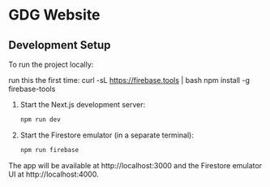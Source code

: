# GDG Website

## Development Setup

To run the project locally:

run this the first time: curl -sL https://firebase.tools | bash
npm install -g firebase-tools

1. Start the Next.js development server:

   ```bash
   npm run dev
   ```

2. Start the Firestore emulator (in a separate terminal):
   ```bash
   npm run firebase
   ```

The app will be available at http://localhost:3000 and the Firestore emulator UI at http://localhost:4000.
